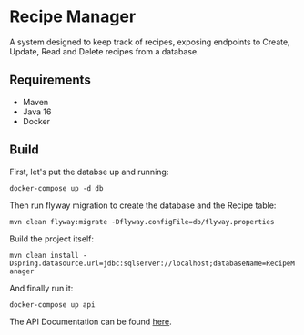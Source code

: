 # Recipe Manager
A system designed to keep track of recipes, exposing endpoints to Create, Update, Read and Delete recipes from a database.

## Requirements
- Maven
- Java 16
- Docker

## Build

First, let's put the databse up and running:

`docker-compose up -d db`

Then run flyway migration to create the database and the Recipe table:

`mvn clean flyway:migrate -Dflyway.configFile=db/flyway.properties`

Build the project itself:

`mvn clean install -Dspring.datasource.url=jdbc:sqlserver://localhost;databaseName=RecipeManager`

And finally run it:

`docker-compose up api`

The API Documentation can be found [here](https://recipe-manager.readme.io/reference/create-recipe).
